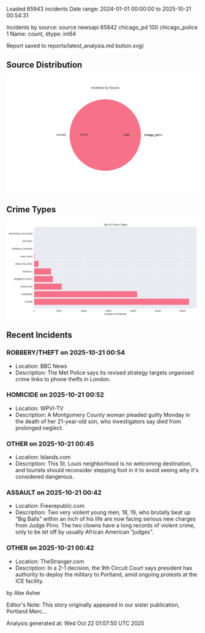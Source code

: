 
Loaded 65943 incidents
Date range: 2024-01-01 00:00:00 to 2025-10-21 00:54:31

Incidents by source:
source
newsapi           65842
chicago_pd          100
chicago_police        1
Name: count, dtype: int64

Report saved to reports/latest_analysis.md
bution.svg)

## Source Distribution
![Source Distribution](images/source_distribution.svg)

## Crime Types
![Crime Types](images/crime_types.svg)

## Recent Incidents

### ROBBERY/THEFT on 2025-10-21 00:54
- Location: BBC News
- Description: The Met Police says its revised strategy targets organised crime links to phone thefts in London.


### HOMICIDE on 2025-10-21 00:52
- Location: WPVI-TV
- Description: A Montgomery County woman pleaded guilty Monday in the death of her 21-year-old son, who investigators say died from prolonged neglect.


### OTHER on 2025-10-21 00:45
- Location: Islands.com
- Description: This St. Louis neighborhood is no welcoming destination, and tourists should reconsider stepping foot in it to avoid seeing why it's considered dangerous.


### ASSAULT on 2025-10-21 00:42
- Location: Freerepublic.com
- Description: Two very violent young men, 18, 19, who brutally beat up “Big Balls” within an inch of his life are now facing serious new charges from Judge Pirro. The two clowns have a long records of violent crime, only to be let off by usually African American “judges”.


### OTHER on 2025-10-21 00:42
- Location: TheStranger.com
- Description: In a 2-1 decision, the 9th Circuit Court says president has authority to deploy the military to Portland, amid ongoing protests at the ICE facility. 
 
 by Abe Asher
 
 
 
 Editor's Note: This story originally appeared in our sister publication, Portland Merc…

Analysis generated at: Wed Oct 22 01:07:50 UTC 2025
